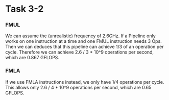 # Task 3-2
### FMUL
We can assume the (unrealistic) frequency of 2.6GHz. If a Pipeline only works on one instruction at a time and one FMUL instruction needs 3 Ops. Then we can deduces that this pipeline can achieve 1/3 of an operation per cycle. Therefore we can achieve 2.6 / 3 * 10^9 operations per second, which are 0.867 GFLOPS.

### FMLA
If we use FMLA instructions instead, we only have 1/4 operations per cycle. This allows only 2.6 / 4 * 10^9 operations per second, which are 0.65 GFLOPS.